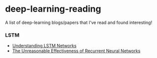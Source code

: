 # deep-learning-reading

A list of deep-learning blogs/papers that I've read and found interesting!

### LSTM
* [Understanding LSTM Networks](http://colah.github.io/posts/2015-08-Understanding-LSTMs/)
* [The Unreasonable Effectiveness of Recurrent Neural Networks](http://karpathy.github.io/2015/05/21/rnn-effectiveness/)